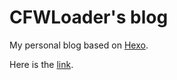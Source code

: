 # CFWLoader's blog

My personal blog based on [Hexo](https://hexo.io).

Here is the [link](https://cfwloader.github.io).
